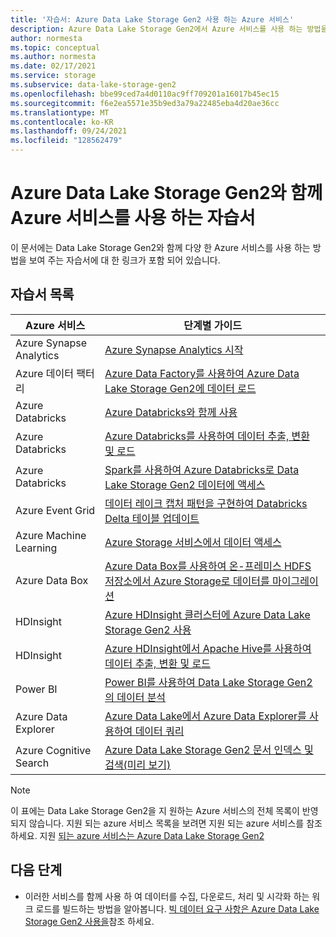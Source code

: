 ```yaml
---
title: '자습서: Azure Data Lake Storage Gen2 사용 하는 Azure 서비스'
description: Azure Data Lake Storage Gen2에서 Azure 서비스를 사용 하는 방법을 배우는 데 도움이 되는 자습서를 찾아보세요.
author: normesta
ms.topic: conceptual
ms.author: normesta
ms.date: 02/17/2021
ms.service: storage
ms.subservice: data-lake-storage-gen2
ms.openlocfilehash: bbe99ced7a4d0110ac9ff709201a16017b45ec15
ms.sourcegitcommit: f6e2ea5571e35b9ed3a79a22485eba4d20ae36cc
ms.translationtype: MT
ms.contentlocale: ko-KR
ms.lasthandoff: 09/24/2021
ms.locfileid: "128562479"
---
```

# <a name="tutorials-that-use-azure-services-with-azure-data-lake-storage-gen2"></a>Azure Data Lake Storage Gen2와 함께 Azure 서비스를 사용 하는 자습서

이 문서에는 Data Lake Storage Gen2와 함께 다양 한 Azure 서비스를 사용 하는 방법을 보여 주는 자습서에 대 한 링크가 포함 되어 있습니다.

## <a name="list-of-tutorials"></a>자습서 목록

| Azure 서비스 | 단계별 가이드 |
|---------------|-------------------|
| Azure Synapse Analytics | [Azure Synapse Analytics 시작](../../synapse-analytics/get-started.md) |
| Azure 데이터 팩터리 | [Azure Data Factory를 사용하여 Azure Data Lake Storage Gen2에 데이터 로드](../../data-factory/load-azure-data-lake-storage-gen2.md) |
| Azure Databricks | [Azure Databricks와 함께 사용](https://docs.azuredatabricks.net/data/data-sources/azure/azure-datalake-gen2.html) |
| Azure Databricks | [Azure Databricks를 사용하여 데이터 추출, 변환 및 로드](/azure/databricks/scenarios/databricks-extract-load-sql-data-warehouse) |
| Azure Databricks | [Spark를 사용하여 Azure Databricks로 Data Lake Storage Gen2 데이터에 액세스](data-lake-storage-use-databricks-spark.md)|
| Azure Event Grid | [데이터 레이크 캡처 패턴을 구현하여 Databricks Delta 테이블 업데이트](data-lake-storage-events.md) |
| Azure Machine Learning | [Azure Storage 서비스에서 데이터 액세스](../../machine-learning/how-to-access-data.md) |
| Azure Data Box | [Azure Data Box를 사용하여 온-프레미스 HDFS 저장소에서 Azure Storage로 데이터를 마이그레이션](data-lake-storage-migrate-on-premises-hdfs-cluster.md) |
| HDInsight | [Azure HDInsight 클러스터에 Azure Data Lake Storage Gen2 사용](../../hdinsight/hdinsight-hadoop-use-data-lake-storage-gen2.md) |
| HDInsight | [Azure HDInsight에서 Apache Hive를 사용하여 데이터 추출, 변환 및 로드](data-lake-storage-tutorial-extract-transform-load-hive.md) |
| Power BI | [Power BI를 사용하여 Data Lake Storage Gen2의 데이터 분석](/power-query/connectors/datalakestorage) |
| Azure Data Explorer | [Azure Data Lake에서 Azure Data Explorer를 사용하여 데이터 쿼리](/azure/data-explorer/data-lake-query-data) |
| Azure Cognitive Search | [Azure Data Lake Storage Gen2 문서 인덱스 및 검색(미리 보기)](../../search/search-howto-index-azure-data-lake-storage.md) |

> [!NOTE]
> 이 표에는 Data Lake Storage Gen2을 지 원하는 Azure 서비스의 전체 목록이 반영 되지 않습니다. 지원 되는 azure 서비스 목록을 보려면 지원 되는 azure 서비스를 참조 하세요. 지원 [되는 azure 서비스는 Azure Data Lake Storage Gen2](data-lake-storage-supported-azure-services.md)

## <a name="next-steps"></a>다음 단계

- 이러한 서비스를 함께 사용 하 여 데이터를 수집, 다운로드, 처리 및 시각화 하는 워크 로드를 빌드하는 방법을 알아봅니다. [빅 데이터 요구 사항은 Azure Data Lake Storage Gen2 사용을](data-lake-storage-data-scenarios.md)참조 하세요.
